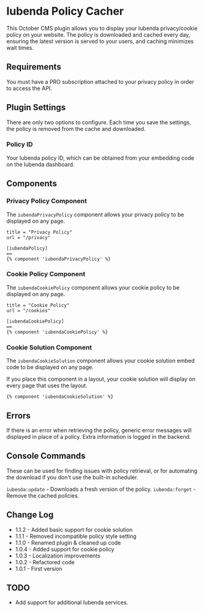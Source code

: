 # Iubenda Policy Cacher

This October CMS plugin allows you to display your Iubenda privacy/cookie policy on your website. The policy is downloaded and cached every day, ensuring the latest version is served to your users, and caching minimizes wait times.

## Requirements

You must have a PRO subscription attached to your privacy policy in order to access the API.

## Plugin Settings

There are only two options to configure. Each time you save the settings, the policy is removed from the cache and downloaded.

### Policy ID

Your Iubenda policy ID, which can be obtained from your embedding code on the Iubenda dashboard.

## Components

### Privacy Policy Component

The `iubendaPrivacyPolicy` component allows your privacy policy to be displayed on any page.

```
title = "Privacy Policy"
url = "/privacy"

[iubendaPolicy]
==
{% component 'iubendaPrivacyPolicy' %}
```

### Cookie Policy Component

The `iubendaCookiePolicy` component allows your cookie policy to be displayed on any page.

```
title = "Cookie Policy"
url = "/cookies"

[iubendaCookiePolicy]
==
{% component 'iubendaCookiePolicy' %}
```

### Cookie Solution Component

The `iubendaCookieSolution` component allows your cookie solution embed code to be displayed on any page.

If you place this component in a layout, your cookie solution will display on every page that uses the layout.

```
{% component 'iubendaCookieSolution' %}
```

## Errors

If there is an error when retrieving the policy, generic error messages will displayed in place of a policy. Extra information is logged in the backend.

## Console Commands

These can be used for finding issues with policy retrieval, or for automating the download if you don't use the built-in scheduler.

`iubenda:update` - Downloads a fresh version of the policy.
`iubenda:forget` - Remove the cached policies.

## Change Log

* 1.1.2 - Added basic support for cookie solution
* 1.1.1 - Removed incompatible policy style setting
* 1.1.0 - Renamed plugin & cleaned up code
* 1.0.4 - Added support for cookie policy
* 1.0.3 - Localization improvements
* 1.0.2 - Refactored code
* 1.0.1 - First version

## TODO

* Add support for additional Iubenda services.